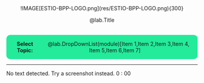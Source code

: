 <style>
.box {
  display: Inline-block;  
  text-align: center;
  padding: 15px;
  background-color: #23EB9A;
  border-radius: 10px;
  align-items: Center;
  display: flex;
  justify-content: center;
  }

</style>

<center>
!IMAGE[ESTIO-BPP-LOGO.png](res/ESTIO-BPP-LOGO.png){300}

@lab.Title

</center>
<br>

<div class=box>
<b>Select Topic:</b>&nbsp;&nbsp;&nbsp;&nbsp; @lab.DropDownList(module)[Item 1,Item 2,Item 3,Item 4, Item 5,Item 6,Item 7]
</div>

---
No text detected.
Try a screenshot instead.
0
:
00


